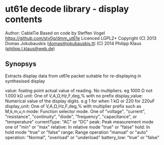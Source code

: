 # ut61e decode library - display contents

Author: CableTie
Based on code by Steffen Vogel https://github.com/stv0g/dmm_ut61e
Licenced LGPL2+
Copyright
  (C) 2013 Domas Jokubauskis (domas@jokubauskis.lt)
  (C) 2014 Philipp Klaus (philipp.l.klaus@web.de)

## Synopsys
Extracts display data from ut61e packet suitable for re-displaying in synthesised display

value: foating point actual value of reading. No multipliers. eg 1000 Ω not 1.000 kΩ
unit: One of V,A,Ω,Hz,F,deg,% with no prefix
display_value: Numerical value of the display digits. e.g 1 for when 1 kΩ or 220 for 220uF
display_unit: One of V,A,Ω,Hz,F,deg,% with multiplier prefix such as M,k,m,u,n
mode: Function selector mode. One of "voltage", "current", "resistance", "continuity", "diode", "frequency", "capacitance", or "temperature"
currentType: "AC" or "DC"
peak: Peak measurement mode one of "min" or "max"
relative: In relative mode "true" or "false"
hold: In hold mode "true" or "false"
range: Range operation "manual" or "auto"
operation: "Normal", "overload" or "underload"
battery_low: "true" or "false"
